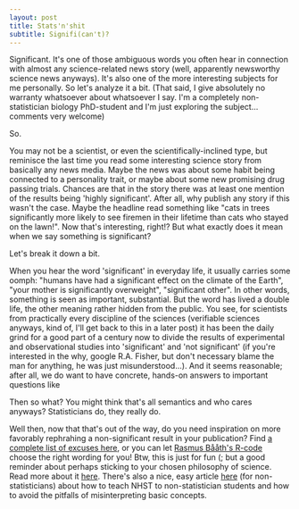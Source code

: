 ```yaml
---
layout: post
title: Stats'n'shit
subtitle: Signifi(can't)?
---
```


Significant. It's one of those ambiguous words you often hear in connection with almost any science-related news story (well, apparently newsworthy science news anyways). It's also one of the more interesting subjects for me personally. So let's analyze it a bit. (That said, I give absolutely no warranty whatsoever about whatsoever I say. I'm a completely non-statistician biology PhD-student and I'm just exploring the subject... comments very welcome)

So.

You may not be a scientist, or even the scientifically-inclined type, but reminisce the last time you read some interesting science story from basically any news media. Maybe the news was about some habit being connected to a personality trait, or maybe about some new promising drug passing trials. Chances are that in the story there was at least one mention of the results being 'highly significant'. After all, why publish any story if this wasn't the case. Maybe the headline read something like "cats in trees significantly more likely to see firemen in their lifetime than cats who stayed on the lawn!". Now that's interesting, right!? But what exactly does it mean when we say something is significant?

Let's break it down a bit.

When you hear the word 'significant' in everyday life, it usually carries some oomph: "humans have had a significant effect on the climate of the Earth", "your mother is significantly overweight", "significant other". In other words, something is seen as important, substantial. But the word has lived a double life, the other meaning rather hidden from the public. You see, for scientists from practically every discipline of the sciences (verifiable sciences anyways, kind of, I'll get back to this in a later post) it has been the daily grind for a good part of a century now to divide the results of experimental and observational studies into 'significant' and 'not significant' (if you're interested in the why, google R.A. Fisher, but don't necessary blame the man for anything, he was just misunderstood...). And it seems reasonable; after all, we do want to have concrete, hands-on answers to important questions like 


Then so what? You might think that's all semantics and who cares anyways? Statisticians do, they really do.




Well then, now that that's out of the way, do you need inspiration on more favorably rephrahing a non-significant result in your publication? Find <a href="https://mchankins.wordpress.com/2013/04/21/still-not-significant-2/" target="_blank">a complete list of excuses here</a>, or you can let <a href="http://www.sumsar.net/blog/2014/02/a-significantly-improved-test/" target="_blank">Rasmus Bååth's R-code </a> choose the right wording for you! Btw, this is just for fun (; but a good reminder about perhaps sticking to your chosen philosophy of science. Read more about it <a href="http://www.ime.usp.br/~abe/lista/pdfVZSdqrML7E.pdf" target="_blank">here</a>. There's also a nice, easy article <a href="http://www2.uni-jena.de/svw/metheval/lehre/0405-ws/evaluationuebung/haller.pdf" target="_blank">here</a> (for non-statisticians) about how to teach NHST to non-statistician students and how to avoid the pitfalls of misinterpreting basic concepts.
